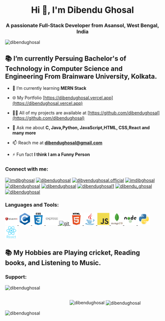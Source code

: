 <h1 align="center">Hi 👋, I'm Dibendu Ghosal</h1>
<h3 align="center">A passionate Full-Stack Developer from Asansol, West Bengal, India</h3>

<p align="left"> <img src="https://komarev.com/ghpvc/?username=dibendughosal&label=Profile%20views&color=0e75b6&style=flat" alt="dibendughosal" /> </p>

 ## 📚 I’m currently Persuing **Bachelor's of Technology in Computer Science and Engineering From Brainware University, Kolkata.**

- 🌱 I’m currently learning **MERN Stack**

- 🌐 My Portfolio [https://dibendughosal.vercel.app](https://dibendughosal.vercel.app)

- 👨‍💻 All of my projects are available at [https://github.com/dibendughosal](https://github.com/dibendughosal)

- 💬 Ask me about **C, Java,Python, JavaScript,HTML, CSS,React and many more**

- 📫 Reach me at **dibendughosal@gmail.com**

- ⚡ Fun fact **I think I am a Funny Person**

<h3 align="left">Connect with me:</h3>
<p align="left">
<a href="https://twitter.com/dibghosal" target="blank"><img align="center" src="https://raw.githubusercontent.com/rahuldkjain/github-profile-readme-generator/master/src/images/icons/Social/twitter.svg" alt="imdibghosal" height="30" width="40" /></a>
<a href="https://linkedin.com/in/dibendughosal" target="blank"><img align="center" src="https://raw.githubusercontent.com/rahuldkjain/github-profile-readme-generator/master/src/images/icons/Social/linked-in-alt.svg" alt="dibendughosal" height="30" width="40" /></a>
<a href="https://fb.com/dibyendughosal.official" target="blank"><img align="center" src="https://raw.githubusercontent.com/rahuldkjain/github-profile-readme-generator/master/src/images/icons/Social/facebook.svg" alt="dibyendughosal.official" height="30" width="40" /></a>
<a href="https://instagram.com/imdibghosal" target="blank"><img align="center" src="https://raw.githubusercontent.com/rahuldkjain/github-profile-readme-generator/master/src/images/icons/Social/instagram.svg" alt="imdibghosal" height="30" width="40" /></a>
<a href="https://www.youtube.com/c/dibendughosal" target="blank"><img align="center" src="https://raw.githubusercontent.com/rahuldkjain/github-profile-readme-generator/master/src/images/icons/Social/youtube.svg" alt="dibendughosal" height="30" width="40" /></a>
<a href="https://www.codechef.com/users/dibendughosal" target="blank"><img align="center" src="https://cdn.jsdelivr.net/npm/simple-icons@3.1.0/icons/codechef.svg" alt="dibendughosal" height="30" width="40" /></a>
<a href="https://www.hackerrank.com/dibendughosal1" target="blank"><img align="center" src="https://raw.githubusercontent.com/rahuldkjain/github-profile-readme-generator/master/src/images/icons/Social/hackerrank.svg" alt="dibendughosal1" height="30" width="40" /></a>
<a href="https://www.leetcode.com/dibendu_ghosal" target="blank"><img align="center" src="https://raw.githubusercontent.com/rahuldkjain/github-profile-readme-generator/master/src/images/icons/Social/leet-code.svg" alt="dibendu_ghosal" height="30" width="40" /></a>
<a href="https://www.topcoder.com/members/dibendughosal" target="blank"><img align="center" src="https://raw.githubusercontent.com/rahuldkjain/github-profile-readme-generator/master/src/images/icons/Social/topcoder.svg" alt="dibendughosal" height="30" width="40" /></a>
</p>

<h3 align="left">Languages and Tools:</h3>
<p align="left"> <a href="https://angular.io" target="_blank" rel="noreferrer"> <img src="https://raw.githubusercontent.com/devicons/devicon/master/icons/angularjs/angularjs-original-wordmark.svg" alt="angularjs" width="40" height="40"/> </a> <a href="https://www.cprogramming.com/" target="_blank" rel="noreferrer"> <img src="https://raw.githubusercontent.com/devicons/devicon/master/icons/c/c-original.svg" alt="c" width="40" height="40"/> </a> <a href="https://www.w3schools.com/css/" target="_blank" rel="noreferrer"> <img src="https://raw.githubusercontent.com/devicons/devicon/master/icons/css3/css3-original-wordmark.svg" alt="css3" width="40" height="40"/> </a> <a href="https://expressjs.com" target="_blank" rel="noreferrer"> <img src="https://raw.githubusercontent.com/devicons/devicon/master/icons/express/express-original-wordmark.svg" alt="express" width="40" height="40"/> </a> <a href="https://git-scm.com/" target="_blank" rel="noreferrer"> <img src="https://www.vectorlogo.zone/logos/git-scm/git-scm-icon.svg" alt="git" width="40" height="40"/> </a> <a href="https://www.w3.org/html/" target="_blank" rel="noreferrer"> <img src="https://raw.githubusercontent.com/devicons/devicon/master/icons/html5/html5-original-wordmark.svg" alt="html5" width="40" height="40"/> </a> <a href="https://www.java.com" target="_blank" rel="noreferrer"> <img src="https://raw.githubusercontent.com/devicons/devicon/master/icons/java/java-original.svg" alt="java" width="40" height="40"/> </a> <a href="https://developer.mozilla.org/en-US/docs/Web/JavaScript" target="_blank" rel="noreferrer"> <img src="https://raw.githubusercontent.com/devicons/devicon/master/icons/javascript/javascript-original.svg" alt="javascript" width="40" height="40"/> </a> <a href="https://www.mongodb.com/" target="_blank" rel="noreferrer"> <img src="https://raw.githubusercontent.com/devicons/devicon/master/icons/mongodb/mongodb-original-wordmark.svg" alt="mongodb" width="40" height="40"/> </a> <a href="https://nodejs.org" target="_blank" rel="noreferrer"> <img src="https://raw.githubusercontent.com/devicons/devicon/master/icons/nodejs/nodejs-original-wordmark.svg" alt="nodejs" width="40" height="40"/> </a> <a href="https://www.python.org" target="_blank" rel="noreferrer"> <img src="https://raw.githubusercontent.com/devicons/devicon/master/icons/python/python-original.svg" alt="python" width="40" height="40"/> </a> <a href="https://reactjs.org/" target="_blank" rel="noreferrer"> <img src="https://raw.githubusercontent.com/devicons/devicon/master/icons/react/react-original-wordmark.svg" alt="react" width="40" height="40"/> </a> </p>

## 📚 My Hobbies are Playing cricket, Reading books, and Listening to Music.<br>

<h3 align="left">Support:</h3>
<p><a href="https://ko-fi.com/dibendughosal"> <img align="left" src="https://cdn.ko-fi.com/cdn/kofi3.png?v=3" height="50" width="210" alt="dibendughosal" /></a></p><br><br>


<p><img align="left" src="https://github-readme-stats.vercel.app/api/top-langs?username=dibendughosal&show_icons=true&locale=en&layout=compact" alt="dibendughosal" /></p>

<p>&nbsp;<img align="center" src="https://github-readme-stats.vercel.app/api?username=dibendughosal&show_icons=true&locale=en" alt="dibendughosal" /></p>

<p><img align="center" src="https://github-readme-streak-stats.herokuapp.com/?user=dibendughosal&" alt="dibendughosal" /></p>

